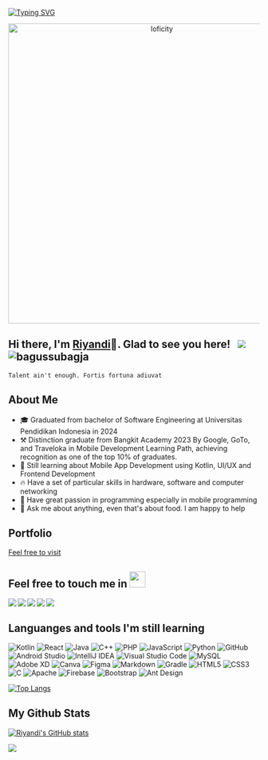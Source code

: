[![Typing SVG](https://readme-typing-svg.herokuapp.com?color=00FFFF&size=29&multiline=true&width=700&lines=Welcome+To+Riyandi+Firman's+GitHub+Profile)](https://git.io/typing-svg)

<p align="center">
<img alt="loficity" width="600px" src="https://github.com/HyunCafe/HyunCafe/raw/main/assests/loficity.gif"</img>
</p>

## Hi there, I'm [Riyandi](https://github.com/riyandifirman)👋. Glad to see you here! &nbsp; ![](https://visitor-badge.glitch.me/badge?page_id=riyandifirman.riyandifirman) <img src="https://komarev.com/ghpvc/?username=riyandifirman&label=Profile%20views&color=0e75b6&style=flat" alt="bagussubagja" />
```
Talent ain't enough. Fortis fortuna adiuvat
```

## About Me
- 🎓 Graduated from bachelor of Software Engineering at Universitas Pendidikan Indonesia in 2024
- ⚒️ Distinction graduate from Bangkit Academy 2023 By Google, GoTo, and Traveloka in Mobile Development Learning Path, achieving recognition as one of the top 10% of graduates.
- 🚀 Still learning about Mobile App Development using Kotlin, UI/UX and Frontend Development
- 🔥 Have a set of particular skills in hardware, software and computer networking
- 💪 Have great passion in programming especially in mobile programming
- 💬 Ask me about anything, even that's about food. I am happy to help

## Portfolio
[Feel free to visit](https://www.riyandifirman.dev/)

## Feel free to touch me in <img src="https://github.com/TheDudeThatCode/TheDudeThatCode/blob/master/Assets/Handshake.gif" height="32px">

<a href="https://www.linkedin.com/in/riyandifirman/" target="blank" >
  <img align="left" src="https://img.shields.io/badge/LinkedIn-0077B5?style=for-the-badge&logo=linkedin&logoColor=white" />
</a>
<a href="https://discord.com/invite/gkdYKCBz" target="blank" >
  <img align="left" src="https://img.shields.io/badge/Discord-%235865F2.svg?style=for-the-badge&logo=discord&logoColor=white" />
</a>
<a href="mailto:riyandi.firman08@gmail.com" target="blank" >
  <img align="left" src="https://img.shields.io/badge/Gmail-D14836?style=for-the-badge&logo=gmail&logoColor=white" />
</a>
<a href="https://www.instagram.com/riyandifirman" target="blank" >
  <img align="left" src="https://img.shields.io/badge/Instagram-%23E4405F.svg?style=for-the-badge&logo=Instagram&logoColor=white" />
</a>
<a href="https://t.me/riyandifirman" target="blank" >
  <img align="left" src="https://img.shields.io/badge/Telegram-2CA5E0?style=for-the-badge&logo=telegram&logoColor=white" />
</a>

<br>

## Languanges and tools I'm still learning

![Kotlin](https://img.shields.io/badge/kotlin-%237F52FF.svg?style=for-the-badge&logo=kotlin&logoColor=white)
![React](https://img.shields.io/badge/react-%2300C4CC.svg?style=for-the-badge&logo=react&logoColor=white)
![Java](https://img.shields.io/badge/Java-ED8B00?style=for-the-badge&logo=openjdk&logoColor=white)
![C++](https://img.shields.io/badge/c++-%2300599C.svg?style=for-the-badge&logo=c%2B%2B&logoColor=white)
![PHP](https://img.shields.io/badge/php-%23777BB4.svg?style=for-the-badge&logo=php&logoColor=white)
![JavaScript](https://img.shields.io/badge/JavaScript-F7DF1E?style=for-the-badge&logo=javascript&logoColor=black)
![Python](https://img.shields.io/badge/python-3670A0?style=for-the-badge&logo=python&logoColor=ffdd54)
![GitHub](https://img.shields.io/badge/github-%23121011.svg?style=for-the-badge&logo=github&logoColor=white)
![Android Studio](https://img.shields.io/badge/Android%20Studio-3DDC84.svg?style=for-the-badge&logo=android-studio&logoColor=white)
![IntelliJ IDEA](https://img.shields.io/badge/IntelliJIDEA-000000.svg?style=for-the-badge&logo=intellij-idea&logoColor=white)
![Visual Studio Code](https://img.shields.io/badge/Visual%20Studio%20Code-0078d7.svg?style=for-the-badge&logo=visual-studio-code&logoColor=white)
![MySQL](https://img.shields.io/badge/mysql-%2300f.svg?style=for-the-badge&logo=mysql&logoColor=white)
![Adobe XD](https://img.shields.io/badge/Adobe%20XD-470137?style=for-the-badge&logo=Adobe%20XD&logoColor=#FF61F6)
![Canva](https://img.shields.io/badge/Canva-%2300C4CC.svg?style=for-the-badge&logo=Canva&logoColor=white)
![Figma](https://img.shields.io/badge/figma-%23F24E1E.svg?style=for-the-badge&logo=figma&logoColor=white)
![Markdown](https://img.shields.io/badge/markdown-%23000000.svg?style=for-the-badge&logo=markdown&logoColor=white)
![Gradle](https://img.shields.io/badge/Gradle-02303A.svg?style=for-the-badge&logo=Gradle&logoColor=white)
![HTML5](https://img.shields.io/badge/html5-%23E34F26.svg?style=for-the-badge&logo=html5&logoColor=white)
![CSS3](https://img.shields.io/badge/css3-%231572B6.svg?style=for-the-badge&logo=css3&logoColor=white)
![C](https://img.shields.io/badge/c-%2300599C.svg?style=for-the-badge&logo=c&logoColor=white)
![Apache](https://img.shields.io/badge/apache-%23D42029.svg?style=for-the-badge&logo=apache&logoColor=white)
![Firebase](https://img.shields.io/badge/firebase-%23039BE5.svg?style=for-the-badge&logo=firebase)
![Bootstrap](https://img.shields.io/badge/bootstrap-%23563D7C.svg?style=for-the-badge&logo=bootstrap&logoColor=white)
![Ant Design](https://img.shields.io/badge/antdesign-%23F24E1E.svg?style=for-the-badge&logo=antdesign&logoColor=white)

[![Top Langs](https://github-readme-stats.vercel.app/api/top-langs/?username=riyandifirman)](https://github.com/riyandifirman/github-readme-stats)

## My Github Stats
[![Riyandi's GitHub stats](https://github-readme-stats.vercel.app/api?username=riyandifirman)](https://github.com/riyandifirman/github-readme-stats)


<img src="https://imgur.com/rilHVxA.png"/> 
